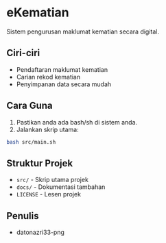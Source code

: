 # eKematian

Sistem pengurusan maklumat kematian secara digital.

## Ciri-ciri
- Pendaftaran maklumat kematian
- Carian rekod kematian
- Penyimpanan data secara mudah

## Cara Guna

1. Pastikan anda ada bash/sh di sistem anda.
2. Jalankan skrip utama:

```bash
bash src/main.sh
```

## Struktur Projek

- `src/` - Skrip utama projek
- `docs/` - Dokumentasi tambahan
- `LICENSE` - Lesen projek

## Penulis
- datonazri33-png